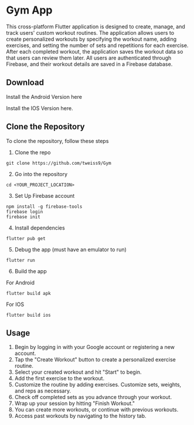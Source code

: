 # Gym App

This cross-platform Flutter application is designed to create, manage, and track users' custom workout routines. The application allows users to create personalized workouts by specifying the workout name, adding exercises, and setting the number of sets and repetitions for each exercise. After each completed workout, the application saves the workout data so that users can review them later. All users are authenticated through Firebase, and their workout details are saved in a Firebase database.

## Download

Install the Android Version here

Install the IOS Version here.

## Clone the Repository

To clone the repository, follow these steps

1. Clone the repo

```
git clone https://github.com/tweiss9/Gym
```

2. Go into the repository

```
cd <YOUR_PROJECT_LOCATION>
```

3. Set Up Firebase account

```
npm install -g firebase-tools
firebase login
firebase init
```

4. Install dependencies

```
flutter pub get
```

5. Debug the app (must have an emulator to run)

```
flutter run
```

6. Build the app

For Android

```
flutter build apk
```

For IOS

```
flutter build ios
```

## Usage

1. Begin by logging in with your Google account or registering a new account.
2. Tap the "Create Workout" button to create a personalized exercise routine.
3. Select your created workout and hit "Start" to begin.
4. Add the first exercise to the workout.
5. Customize the routine by adding exercises. Customize sets, weights, and reps as necessary.
6. Check off completed sets as you advance through your workout.
7. Wrap up your session by hitting "Finish Workout."
8. You can create more workouts, or continue with previous workouts.
9. Access past workouts by navigating to the history tab.
